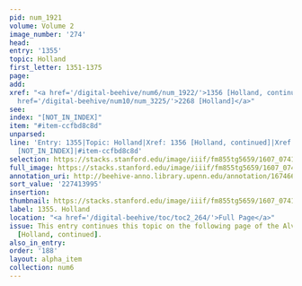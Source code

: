 ```yaml
---
pid: num_1921
volume: Volume 2
image_number: '274'
head:
entry: '1355'
topic: Holland
first_letter: 1351-1375
page:
add:
xref: "<a href='/digital-beehive/num6/num_1922/'>1356 [Holland, continued]</a>|<a
  href='/digital-beehive/num10/num_3225/'>2268 [Holland]</a>"
see:
index: "[NOT_IN_INDEX]"
item: "#item-ccfbd8c8d"
unparsed:
line: 'Entry: 1355|Topic: Holland|Xref: 1356 [Holland, continued]|Xref: 2268 [Holland]|Index:
  [NOT_IN_INDEX]|#item-ccfbd8c8d'
selection: https://stacks.stanford.edu/image/iiif/fm855tg5659/1607_0741/853,3995,2865,992/full/0/default.jpg
full_image: https://stacks.stanford.edu/image/iiif/fm855tg5659/1607_0741/full/full/0/default.jpg
annotation_uri: http://beehive-anno.library.upenn.edu/annotation/1674665046511
sort_value: '227413995'
insertion:
thumbnail: https://stacks.stanford.edu/image/iiif/fm855tg5659/1607_0741/853,3995,600,180/250,/0/default.jpg
label: 1355. Holland
location: "<a href='/digital-beehive/toc/toc2_264/'>Full Page</a>"
issue: This entry continues this topic on the following page of the Alvearium as 1356
  [Holland, continued].
also_in_entry:
order: '188'
layout: alpha_item
collection: num6
---
```

